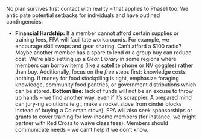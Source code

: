 No plan survives first contact with reality – that applies to Phase1 too. We anticipate potential setbacks for individuals and have outlined contingencies:  
- **Financial Hardship:** If a member cannot afford certain supplies or training fees, FPA will facilitate workarounds. For example, we encourage skill swaps and gear sharing. Can’t afford a $100 radio? Maybe another member has a spare to lend or a group buy can reduce cost. We’re also setting up a _Gear Library_ in some regions where members can borrow items (like a satellite phone or NV goggles) rather than buy. Additionally, focus on the _free_ steps first: knowledge costs nothing. If money for food stockpiling is tight, emphasize foraging knowledge, community food pantries, or government distributions which can be stored. **Bottom line:** lack of funds will not be an excuse to throw up hands – we find another way, even if it’s scrappier. A prepared mind can jury-rig solutions (e.g., make a rocket stove from cinder blocks instead of buying a Coleman stove). FPA will also seek sponsorships or grants to cover training for low-income members (for instance, we might partner with Red Cross to waive class fees). Members should communicate needs – we can’t help if we don’t know.